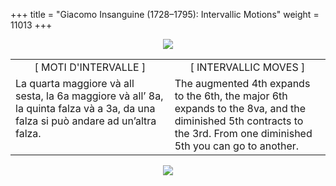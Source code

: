 +++
title = "Giacomo Insanguine (1728–1795): Intervallic Motions"
weight = 11013
+++
<body>
<p align="center"><img src="Images/PrevIndexNextTop.jpg" border="0" usemap="#Map"></p>
<map name="Map">
  <area shape="rect" coords="12,1,106,23" href="regoleP11.htm">
  <area shape="rect" coords="352,2,447,24" href="index.htm">
  <area shape="rect" coords="692,3,782,25" href="regoleP13.htm">
</map>
<table width="800" align="center" cellpadding="5" cellspacing="5">
  <colgroup>
  <col width="400">
  <col width="400">
  </colgroup>
  <tbody><tr>
    <td width="380" valign="top"><div align="center">[ MOTI D'INTERVALLE ]</div></td>
    <td width="383" valign="top"><div align="center">[ INTERVALLIC MOVES ]</div></td>
  </tr><tr>
    <td width="380" valign="top"><div align="left">La quarta maggiore và all sesta, la 6a maggiore và all’ 8a, la quinta falza và a 3a, da una falza si può andare ad un’altra falza. </div></td>
    <td width="383" valign="top"><div align="left">The augmented 4th expands to the 6th, the major 6th expands to the 8va, and the diminished 5th contracts to the 3rd. From one diminished 5th you can go to another.</div></td>
</tr></tbody></table>
<p align="center"><img src="Images/PrevIndexNextBot.jpg" border="0" usemap="#Map3"></p>
<map name="Map3">
  <area shape="rect" coords="12,26,106,48" href="regoleP11.htm">
  <area shape="rect" coords="354,25,449,47" href="index.htm">
  <area shape="rect" coords="692,27,782,49" href="regoleP13.htm">
</map>


</body>
